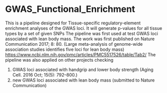 # GWAS_Functional_Enrichment
This is a pipeline designed for Tissue-specific regulatory-element enrichment analyses of the GWAS loci.
It will generate p-values for all tissue types by a set of given SNPs
The pipeline was first used at test GWAS loci associated with lean body mass. The work was first published on Nature Communication 2017; 8: 80. (Large meta-analysis of genome-wide association studies identifies five loci for lean body mass)
https://www.ncbi.nlm.nih.gov/pmc/articles/PMC5517526/table/Tab2/
The pipeline was also applied on other projects checking 
1) GWAS loci associated with handgrip and lower body strength (Aging Cell. 2016 Oct; 15(5): 792–800.)
2) new GWAS loci associated with lean body mass (submitted to Nature Communication)
